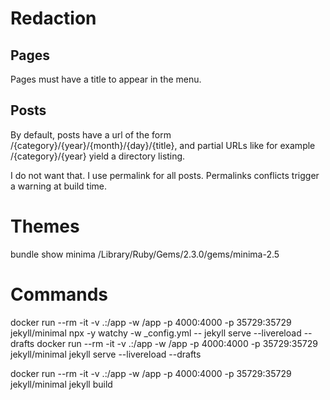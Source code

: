 # Redaction

## Pages

Pages must have a title to appear in the menu.


## Posts

By default, posts have a url of the form /{category}/{year}/{month}/{day}/{title},
and partial URLs like for example /{category}/{year} yield a directory listing. 

I do not want that. I use permalink for all posts.
Permalinks conflicts trigger a warning at build time.


# Themes

bundle show minima
/Library/Ruby/Gems/2.3.0/gems/minima-2.5


# Commands

docker run --rm -it -v .:/app -w /app -p 4000:4000 -p 35729:35729 jekyll/minimal npx -y watchy -w _config.yml -- jekyll serve --livereload --drafts
docker run --rm -it -v .:/app -w /app -p 4000:4000 -p 35729:35729 jekyll/minimal jekyll serve --livereload --drafts

docker run --rm -it -v .:/app -w /app -p 4000:4000 -p 35729:35729 jekyll/minimal jekyll build
